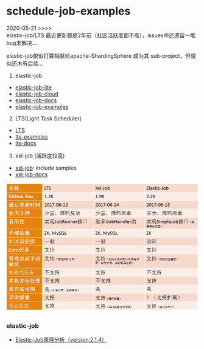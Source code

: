 # schedule-job-examples

2020-05-21 >>>>  
elastic-job/LTS 最近更新都是2年前（社区活跃度都不高），issues中还遗留一堆bug未解决...  

elastic-job貌似打算捐献给apache-ShardingSphere 成为其 sub-project，但貌似还木有后续...

1. elastic-job
- [elastic-job-lite]
- [elastic-job-cloud]
- [elastic-job-docs]
- [elastic-job-examples]

[elastic-job-lite]: https://github.com/elasticjob/elastic-job-lite
[elastic-job-cloud]: https://github.com/elasticjob/elastic-job-cloud
[elastic-job-docs]: http://elasticjob.io/index_zh.html
[elastic-job-examples]: https://github.com/elasticjob/elastic-job-example

2. LTS(Light Task Scheduler)
- [LTS]
- [lts-examples]
- [lts-docs]

[LTS]: https://github.com/ltsopensource/light-task-scheduler
[lts-examples]: https://github.com/ltsopensource/lts-examples
[lts-docs]: https://qq254963746.gitbooks.io/lts/content/

3. xxl-job (活跃度较高)
- [xxl-job]: include samples
- [xxl-job-docs]

[xxl-job]: https://github.com/xuxueli/xxl-job
[xxl-job-docs]: https://www.xuxueli.com/xxl-job/


![schedule-job-compare.png](./docs/images/schedule-job-compare.png)

### elastic-job
- [Elastic-Job原理分析（version:2.1.4）](https://www.cnblogs.com/kevin-yuan/p/7017795.html)